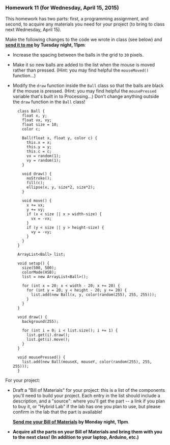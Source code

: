 ### Homework 11 (for Wednesday, April 15, 2015)

This homework has two parts: first, a programming assignment, and second, to acquire any materials you need for your project (to bring to class next Wednesday, April 15).

Make the following changes to the code we wrote in class (see below) and **[send it to me](mailto:jzamfirescupereira@cca.edu) by Tuesday night, 11pm**:
- Increase the spacing between the balls in the grid to `30` pixels.
- Make it so new balls are added to the list when the mouse is moved rather than pressed. (Hint: you may find helpful the `mouseMoved()` function...)
- Modify the `draw` function inside the `Ball` class so that the balls are black if the mouse is pressed. (Hint: you may find helpful the `mousePressed` variable that's built in to Processing...) Don't change anything outside the `draw` function in the `Ball` class!
  
        class Ball {
          float x, y;
          float vx, vy;
          float size = 10;
          color c;
  
          Ball(float x, float y, color c) {
            this.x = x;
            this.y = y;
            this.c = c;
            vx = random(1);
            vy = random(1);
          }
  
          void draw() {
            noStroke();
            fill(c);
            ellipse(x, y, size*2, size*2);
          }
  
          void move() {
            x += vx;
            y += vy;
            if (x < size || x > width-size) {
              vx = -vx;
            }
            if (y < size || y > height-size) {
              vy = -vy;
            }
          }
        }

        ArrayList<Ball> list;

        void setup() {
          size(500, 500);
          colorMode(HSB);
          list = new ArrayList<Ball>();

          for (int x = 20; x < width - 20; x += 20) {      
            for (int y = 20; y < height - 20; y += 20) {
              list.add(new Ball(x, y, color(random(255), 255, 255)));
            }    
          }
        }

        void draw() {
          background(255);
  
          for (int i = 0; i < list.size(); i += 1) {
            list.get(i).draw();
            list.get(i).move();    
          }
        }

        void mousePressed() {
          list.add(new Ball(mouseX, mouseY, color(random(255), 255, 255)));
        }

For your project:
- Draft a "Bill of Materials" for your project: this is a list of the components you'll need to build your project. Each entry in the list should include a description, and a "source": where you'll get the part -- a link if you plan to buy it, or "Hybrid Lab" if the lab has one you plan to use, but please confirm in the lab that the part is available! 
  
  **[Send me your Bill of Materials](mailto:jzamfirescupereira@cca.edu) by Monday night, 11pm**.

- **Acquire all the parts on your Bill of Materials and bring them with you to the next class! (In addition to your laptop, Arduino, etc.)**